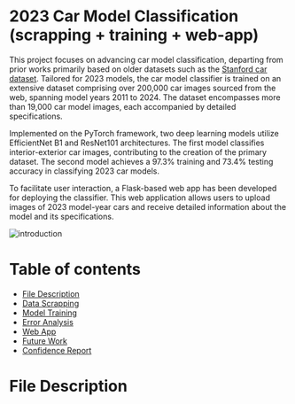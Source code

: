 # 2023 Car Model Classification (scrapping + training + web-app)

This project focuses on advancing car model classification, departing from prior works primarily based on older datasets such as the [Stanford car dataset](http://vision.stanford.edu/pdf/3drr13.pdf). Tailored for 2023 models, the car model classifier is trained on an extensive dataset comprising over 200,000 car images sourced from the web, spanning model years 2011 to 2024. The dataset encompasses more than 19,000 car model images, each accompanied by detailed specifications.

Implemented on the PyTorch framework, two deep learning models utilize EfficientNet B1 and ResNet101 architectures. The first model classifies interior-exterior car images, contributing to the creation of the primary dataset. The second model achieves a 97.3% training and 73.4% testing accuracy in classifying 2023 car models.

To facilitate user interaction, a Flask-based web app has been developed for deploying the classifier. This web application allows users to upload images of 2023 model-year cars and receive detailed information about the model and its specifications.



![introduction](https://github.com/arash-hashemi1/webapp_car_classification/assets/48169508/96948d90-399f-41dd-9050-42d8e167e195)



Table of contents
=================

<!--ts-->
  * [File Description](#files)  
  * [Data Scrapping](#data)  
  * [Model Training](#model)
  * [Error Analysis](#error)
  * [Web App](#webapp)
  * [Future Work](#future)
  * [Confidence Report](#confidence)
<!--te--> 

File Description
================
